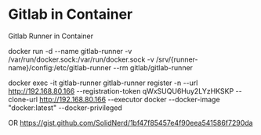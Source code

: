 # Gitlab in Container

Gitlab Runner in Container

docker run -d --name gitlab-runner -v /var/run/docker.sock:/var/run/docker.sock -v /srv/{runner-name}/config:/etc/gitlab-runner --rm gitlab/gitlab-runner 

docker exec -it gitlab-runner gitlab-runner register -n --url http://192.168.80.166 --registration-token qWxSUQU6Huy2LYzHKSKP --clone-url http://192.168.80.166 --executor docker --docker-image "docker:latest" --docker-privileged 

OR https://gist.github.com/SolidNerd/1bf47f85457e4f90eea541586f7290da
